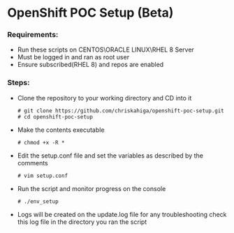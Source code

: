 # OpenShift POC Setup (Beta)
### Requirements:
- Run these scripts on CENTOS\ORACLE LINUX\RHEL 8 Server
- Must be logged in and ran as root user
- Ensure subscribed(RHEL 8) and repos are enabled

### Steps:
- Clone the repository to your working directory and CD into it
  ```
  # git clone https://github.com/chriskahiga/openshift-poc-setup.git
  # cd openshift-poc-setup
  ```
- Make the contents executable
  ```
  # chmod +x -R *
  ```
- Edit the setup.conf file and set the variables as described by the comments
  ```
  # vim setup.conf
  ```
- Run the script and monitor progress on the console
  ```
  # ./env_setup
  ```
- Logs will be created on the update.log file for any troubleshooting check this log file in the directory you ran the script
